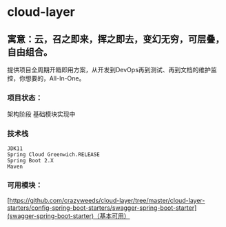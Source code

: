 # cloud-layer
## 寓意：云，召之即来，挥之即去，变幻无穷，可层叠，自由组合。

  提供项目全周期开箱即用方案，从开发到DevOps再到测试、再到文档的维护监控，你想要的，All-In-One。
  
### 项目状态：

  架构阶段
  基础模块实现中
  
### 技术栈

    JDK11
    Spring Cloud Greenwich.RELEASE
    Spring Boot 2.X
    Maven
  
  
### 可用模块：

   [https://github.com/crazyweeds/cloud-layer/tree/master/cloud-layer-starters/config-spring-boot-starters/swagger-spring-boot-starter](swagger-spring-boot-starter)（基本可用）
